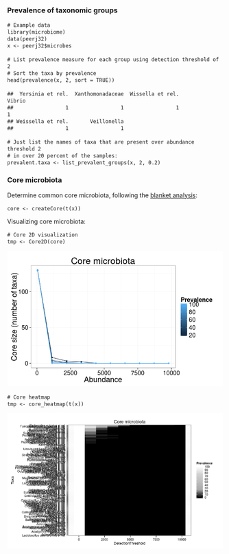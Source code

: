 ### Prevalence of taxonomic groups

    # Example data
    library(microbiome)
    data(peerj32)
    x <- peerj32$microbes

    # List prevalence measure for each group using detection threshold of 2
    # Sort the taxa by prevalence
    head(prevalence(x, 2, sort = TRUE))

    ##  Yersinia et rel.  Xanthomonadaceae  Wissella et rel.            Vibrio 
    ##                 1                 1                 1                 1 
    ## Weissella et rel.       Veillonella 
    ##                 1                 1

    # Just list the names of taxa that are present over abundance threshold 2
    # in over 20 percent of the samples:
    prevalent.taxa <- list_prevalent_groups(x, 2, 0.2)

### Core microbiota

Determine common core microbiota, following the [blanket
analysis](http://onlinelibrary.wiley.com/doi/10.1111/j.1469-0691.2012.03855.x/abstract):

    core <- createCore(t(x))

Visualizing core microbiota:

    # Core 2D visualization
    tmp <- Core2D(core)

![](figure/core-example2-1.png)

    # Core heatmap
    tmp <- core_heatmap(t(x))

![](figure/core-example2-2.png)
